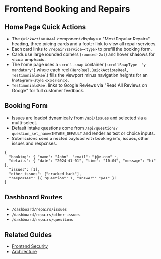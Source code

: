 # Frontend Booking and Repairs

## Home Page Quick Actions

- The `QuickActionsReel` component displays a "Most Popular Repairs" heading,
  three pricing cards and a footer link to view all repair services.
- Each card links to `/repair?service=<type>` to prefill the booking form.
- Cards use large rounded corners (`rounded-2xl`) and hover shadows for visual emphasis.
- The home page uses a `scroll-snap` container (`scrollSnapType: 'y mandatory'`)
  where each reel (`HeroReel`, `QuickActionsReel`, `TestimonialsReel`) fills the
  viewport minus navigation heights for an Instagram-style experience.
- `TestimonialsReel` links to Google Reviews via "Read All Reviews on Google" for full customer feedback.

## Booking Form

- Issues are loaded dynamically from `/api/issues` and selected via a multi-select.
- Default intake questions come from `/api/questions?question_set_name=INTAKE_DEFAULT` and render as text or choice inputs.
- Submissions send a nested payload with booking info, issues, other issues and responses.

```
{
  "booking": { "name": "John", "email": "j@e.com" },
  "details": { "date": "2024-01-01", "time": "10:00", "message": "hi" },
  "issues": [1],
  "other_issues": ["cracked back"],
  "responses": [{ "question": 1, "answer": "yes" }]
}
```

## Dashboard Routes

- `/dashboard/repairs/issues`
- `/dashboard/repairs/other-issues`
- `/dashboard/repairs/questions`

## Related Guides

- [Frontend Security](SECURITY.md)
- [Architecture](ARCHITECTURE.md)
